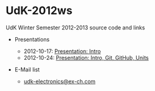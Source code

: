 UdK-2012ws
==========

UdK Winter Semester 2012-2013 source code and links

* Presentations
	* 2012-10-17: [Presentation: Intro](https://docs.google.com/presentation/d/1fGxPxsbieuho_cDMp2AWyslsaPG41hMvRChRTbGIw00/edit)
	* 2012-10-24: [Presentation: Intro, Git, GitHub, Units](https://docs.google.com/presentation/d/1YchG0X-fNNPDu88kTzpbe6CcSxTAqarlkfNRaZmTDTo/edit)

* E-Mail list
	* [udk-electronics@ex-ch.com](mailto:udk-electronics@ex-ch.com)
